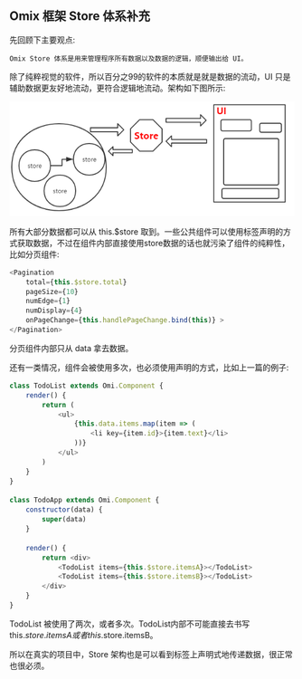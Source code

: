 ## Omix 框架 Store 体系补充

先回顾下主要观点:

	Omix Store 体系是用来管理程序所有数据以及数据的逻辑，顺便输出给 UI。

除了纯粹视觉的软件，所以百分之99的软件的本质就是就是数据的流动，UI 只是辅助数据更友好地流动，更符合逻辑地流动。架构如下图所示:

![](./asset/store.png)

所有大部分数据都可以从 this.$store 取到。一些公共组件可以使用标签声明的方式获取数据，不过在组件内部直接使用store数据的话也就污染了组件的纯粹性，比如分页组件:

```js
<Pagination
	total={this.$store.total}
	pageSize={10}
	numEdge={1}
	numDisplay={4}
	onPageChange={this.handlePageChange.bind(this)} >
</Pagination>
```

分页组件内部只从 data 拿去数据。

还有一类情况，组件会被使用多次，也必须使用声明的方式，比如上一篇的例子:

```js
class TodoList extends Omi.Component {
    render() {
        return (
            <ul>
                {this.data.items.map(item => (
                    <li key={item.id}>{item.text}</li>
                ))}
            </ul>
        )
    }
}

class TodoApp extends Omi.Component {
    constructor(data) {
        super(data)
    }

    render() {
        return <div>
            <TodoList items={this.$store.itemsA}></TodoList>
            <TodoList items={this.$store.itemsB}></TodoList>
        </div>
    }
}

```
TodoList 被使用了两次，或者多次。TodoList内部不可能直接去书写 this.$store.itemsA 或者 this.$store.itemsB。

所以在真实的项目中，Store 架构也是可以看到标签上声明式地传递数据，很正常也很必须。
